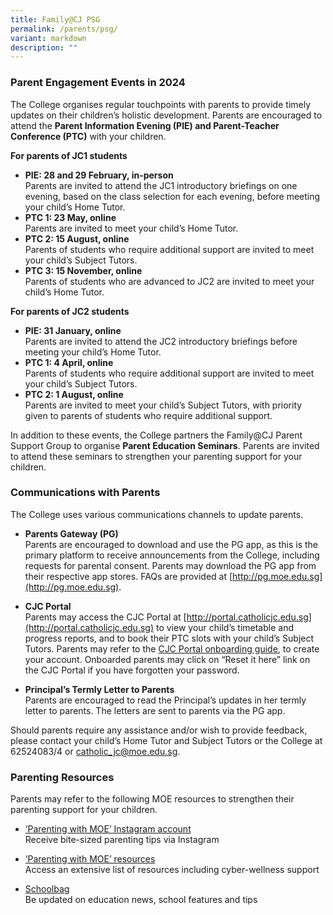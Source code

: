 ```yaml
---
title: Family@CJ PSG
permalink: /parents/psg/
variant: markdown
description: ""
---
```

### **Parent Engagement Events in 2024**
The College organises regular touchpoints with parents to provide timely updates on their children’s holistic development. Parents are encouraged to attend the **Parent Information Evening (PIE) and Parent-Teacher Conference (PTC)** with your children.

**For parents of JC1 students**
- **PIE: 28 and 29 February, in-person** <br> Parents are invited to attend the JC1 introductory briefings on one evening, based on the class selection for each evening, before meeting your child’s Home Tutor.
- **PTC 1: 23 May, online** <br> Parents are invited to meet your child’s Home Tutor.
- **PTC 2: 15 August, online** <br> Parents of students who require additional support are invited to meet your child’s Subject Tutors.
- **PTC 3: 15 November, online** <br> Parents of students who are advanced to JC2 are invited to meet your child’s Home Tutor.

**For parents of JC2 students**
- **PIE: 31 January, online** <br> Parents are invited to attend the JC2 introductory briefings before meeting your child’s Home Tutor.
- **PTC 1: 4 April, online** <br> Parents of students who require additional support are invited to meet your child’s Subject Tutors.
- **PTC 2: 1 August, online** <br> Parents are invited to meet your child’s Subject Tutors, with priority given to parents of students who require additional support.

In addition to these events, the College partners the Family@CJ Parent Support Group to organise **Parent Education Seminars**. Parents are invited to attend these seminars to strengthen your parenting support for your children.

### **Communications with Parents**
The College uses various communications channels to update parents.

  - **Parents Gateway (PG)** <br>
Parents are encouraged to download and use the PG app, as this is the primary platform to receive announcements from the College, including requests for parental consent. Parents may download the PG app from their respective app stores. FAQs are provided at [http://pg.moe.edu.sg](http://pg.moe.edu.sg). 

 - **CJC Portal** <br>
Parents may access the CJC Portal at [http://portal.catholicjc.edu.sg](http://portal.catholicjc.edu.sg) to view your child’s timetable and progress reports, and to book their PTC slots with your child’s Subject Tutors. Parents may refer to the [CJC Portal onboarding guide](https://drive.google.com/file/d/1vSENMBGxH9lQSxYpsQRkZVVJx_tLniI7/view), to create your account. Onboarded parents may click on “Reset it here” link on the CJC Portal if you have forgotten your password.
 
 - **Principal’s Termly Letter to Parents** <br>
Parents are encouraged to read the Principal’s updates in her termly letter to parents. The letters are sent to parents via the PG app.

Should parents require any assistance and/or wish to provide feedback, please contact your child’s Home Tutor and Subject Tutors or the College at 62524083/4 or [catholic_jc@moe.edu.sg](mailto:catholic_jc@moe.edu.sg).

### **Parenting Resources**

Parents may refer to the following MOE resources to strengthen their parenting support for your children.

 - [‘Parenting with MOE’ Instagram account](https://www.instagram.com/parentingwith.moesg/)<br>Receive bite-sized parenting tips via Instagram 

 - [‘Parenting with MOE’ resources](https://linktr.ee/parentingwith.moesg)<br>Access an extensive list of resources including cyber-wellness support  
  
 - [Schoolbag](https://www.schoolbag.edu.sg/)<br>Be updated on education news, school features and tips